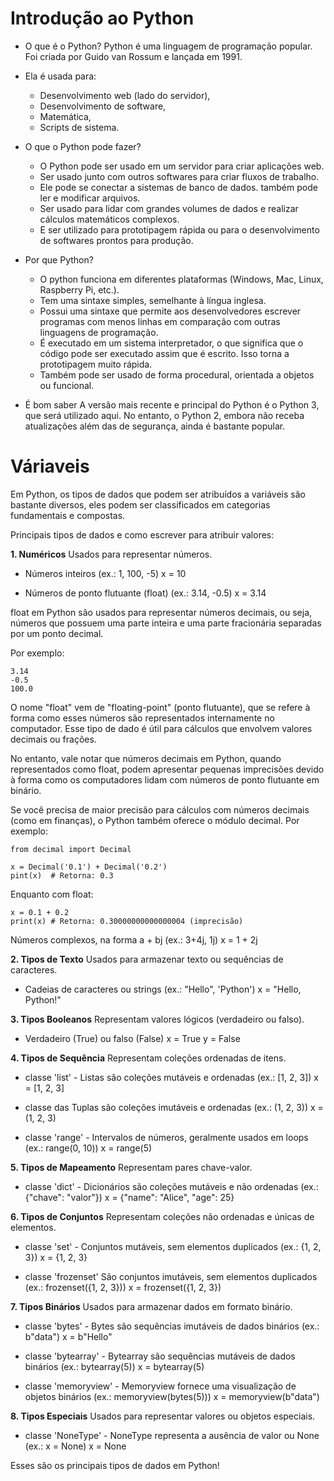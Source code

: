 # Introdução ao Python
- O que é o Python?
Python é uma linguagem de programação popular. Foi criada por Guido van Rossum e lançada em 1991.

- Ela é usada para:

   * Desenvolvimento web (lado do servidor),
   * Desenvolvimento de software,
   * Matemática,
   * Scripts de sistema.

- O que o Python pode fazer?
   * O Python pode ser usado em um servidor para criar aplicações web.
   * Ser usado junto com outros softwares para criar fluxos de trabalho.
   * Ele pode se conectar a sistemas de banco de dados. também pode ler e modificar arquivos.
   * Ser usado para lidar com grandes volumes de dados e realizar cálculos matemáticos complexos.
   * E ser utilizado para prototipagem rápida ou para o desenvolvimento de softwares prontos para produção.

- Por que Python?
   * O python funciona em diferentes plataformas (Windows, Mac, Linux, Raspberry Pi, etc.).
   * Tem uma sintaxe simples, semelhante à língua inglesa.
   * Possui uma sintaxe que permite aos desenvolvedores escrever programas com menos linhas em comparação com outras linguagens de programação.
   * É executado em um sistema interpretador, o que significa que o código pode ser executado assim que é escrito. Isso torna a prototipagem muito rápida.
   * Também pode ser usado de forma procedural, orientada a objetos ou funcional.
   
- É bom saber
A versão mais recente e principal do Python é o Python 3, que será utilizado aqui. No entanto, o Python 2, embora não receba atualizações além das de segurança, ainda é bastante popular.

# Váriaveis 

Em Python, os tipos de dados que podem ser atribuídos a variáveis são bastante diversos, 
eles podem ser classificados em categorias fundamentais e compostas.

Principais tipos de dados e como escrever para atribuir valores:

**1. Numéricos**
Usados para representar números.

- Números inteiros (ex.: 1, 100, -5)
     x = 10

- Números de ponto flutuante (float) (ex.: 3.14, -0.5)
     x = 3.14

float em Python são usados para representar números decimais, 
ou seja, números que possuem uma parte inteira e uma parte fracionária separadas por um ponto decimal.

 Por exemplo:

    3.14
    -0.5
    100.0

O nome "float" vem de "floating-point" (ponto flutuante), 
que se refere à forma como esses números são representados internamente no computador.
Esse tipo de dado é útil para cálculos que envolvem valores decimais ou frações.

No entanto, vale notar que números decimais em Python, quando representados como float, 
podem apresentar pequenas imprecisões devido à forma como os computadores lidam com números de ponto flutuante em binário.

Se você precisa de maior precisão para cálculos com números decimais (como em finanças),
o Python também oferece o módulo decimal. Por exemplo:

    from decimal import Decimal

    x = Decimal('0.1') + Decimal('0.2')
    pint(x)  # Retorna: 0.3

Enquanto com float:

    x = 0.1 + 0.2
    print(x) # Retorna: 0.30000000000000004 (imprecisão)

  Números complexos, na forma a + bj (ex.: 3+4j, 1j)
     x = 1 + 2j


**2. Tipos de Texto**
Usados para armazenar texto ou sequências de caracteres.

- Cadeias de caracteres ou strings (ex.: "Hello", 'Python')
     x = "Hello, Python!"


**3. Tipos Booleanos**
Representam valores lógicos (verdadeiro ou falso).

- Verdadeiro (True) ou falso (False)
    x = True
    y = False


**4. Tipos de Sequência**
Representam coleções ordenadas de itens.

 - classe 'list' - Listas são coleções mutáveis e ordenadas (ex.: [1, 2, 3])
     x = [1, 2, 3]

- classe das Tuplas são coleções imutáveis e ordenadas (ex.: (1, 2, 3))
     x = (1, 2, 3)

- classe 'range' - Intervalos de números, geralmente usados em loops (ex.: range(0, 10))
     x = range(5)


**5. Tipos de Mapeamento**
Representam pares chave-valor.

  - classe 'dict' - Dicionários são coleções mutáveis e não ordenadas (ex.: {"chave": "valor"})
     x = {"name": "Alice", "age": 25}


**6. Tipos de Conjuntos**
Representam coleções não ordenadas e únicas de elementos.

  - classe 'set' - Conjuntos mutáveis, sem elementos duplicados (ex.: {1, 2, 3})
     x = {1, 2, 3}

- classe 'frozenset' São conjuntos imutáveis, sem elementos duplicados (ex.: frozenset({1, 2, 3}))
     x = frozenset({1, 2, 3})


**7. Tipos Binários**
Usados para armazenar dados em formato binário.

- classe 'bytes' - Bytes são sequências imutáveis de dados binários (ex.: b"data")
     x = b"Hello"

- classe 'bytearray' - Bytearray são sequências mutáveis de dados binários (ex.: bytearray(5))
     x = bytearray(5)

- classe 'memoryview' - Memoryview fornece uma visualização de objetos binários (ex.: memoryview(bytes(5)))
     x = memoryview(b"data")


**8. Tipos Especiais**
Usados para representar valores ou objetos especiais.

 - classe 'NoneType' - NoneType representa a ausência de valor ou None (ex.: x = None)
     x = None

Esses são os principais tipos de dados em Python!

